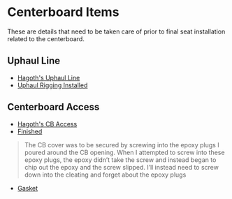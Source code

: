 # Centerboard Items
These are details that need to be taken care of prior to final seat installation related to the centerboard.

## Uphaul Line
- [Hagoth's Uphaul Line](https://buildinghagoth.wordpress.com/2018/02/03/cb-uphaul-line/)
- [Uphaul Rigging Installed](https://buildinghagoth.wordpress.com/2018/02/26/screw-down-hatches-installed/)

## Centerboard Access
- [Hagoth's CB Access](https://buildinghagoth.wordpress.com/2018/02/08/cb-access-panel/)
- [Finished](https://buildinghagoth.wordpress.com/2018/02/09/cb-case-finished/)
>The CB cover was to be secured by screwing into the epoxy plugs I poured around the CB opening.  When I attempted to screw into these epoxy plugs, the epoxy didn’t take the screw and instead began to chip out the epoxy and the screw slipped.  I’ll instead need to screw down into the cleating and forget about the epoxy plugs
- [Gasket](https://buildinghagoth.wordpress.com/2018/03/02/finishing-the-cb-case-cover/)
